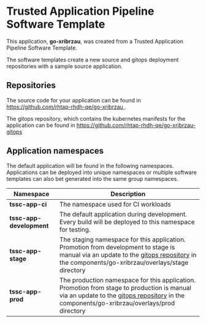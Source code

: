 # Trusted Application Pipeline Software Template

This application, **go-xribrzau**, was created from a Trusted Application Pipeline Software Template.

The software templates create a new source and gitops deployment repositories with a sample source application. 

## Repositories

The source code for your application can be found in [https://github.com/rhtap-rhdh-qe/go-xribrzau ](https://github.com/rhtap-rhdh-qe/go-xribrzau ).
 
The gitops repository, which contains the kubernetes manifests for the application can be found in 
[https://github.com/rhtap-rhdh-qe/go-xribrzau-gitops ](https://github.com/rhtap-rhdh-qe/go-xribrzau-gitops ) 

## Application namespaces 

The default application will be found in the following namespaces. Applications can be deployed into unique namespaces or multiple software templates can also bet generated into the same group namespaces.  

|  Namespace   |  Description   |  
| -------- | -------- |
| **tssc-app-ci** | The namespace used for CI workloads |
| **tssc-app-development** | The default application during development. Every build will be deployed to this namespace for testing. |
| **tssc-app-stage** | The staging namespace for this application. Promotion from development to stage is manual via an update to the [gitops repository](https://github.com/rhtap-rhdh-qe/go-xribrzau-gitops ) in the components/go-xribrzau/overlays/stage directory |
| **tssc-app-prod** | The production namespace for this application. Promotion from stage to production is manual via an update to the [gitops repository](https://github.com/rhtap-rhdh-qe/go-xribrzau-gitops ) in the components/go-xribrzau/overlays/prod directory |